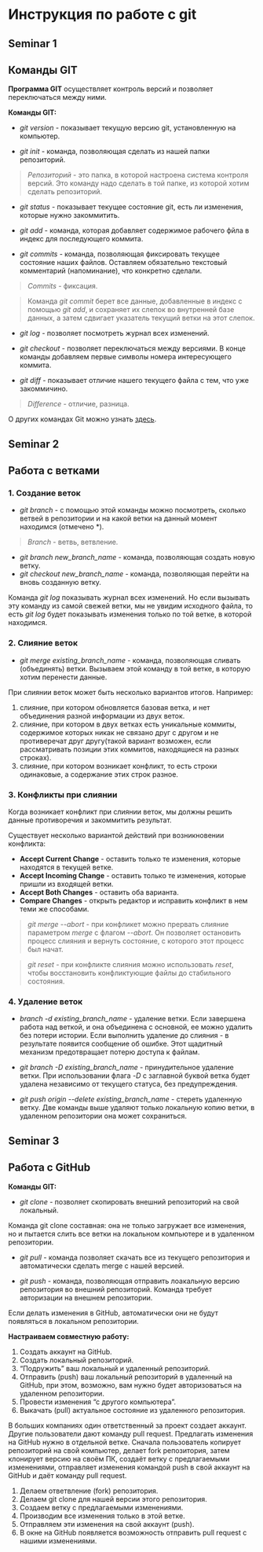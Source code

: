 # Инструкция по работе с git

## Seminar 1
## Команды GIT
**Программа GIT** осуществляет контроль версий и позволяет переключаться между ними.

**Команды GIT:**

* *git version* - показывает текущую версию git, установленную на компьютер.

* *git init* - команда, позволяющая сделать из нашей папки репозиторий.

> *Репозиторий* - это папка, в которой настроена система контроля версий. Это команду надо сделать в той папке, из которой хотим сделать репозиторий.

* *git status* - показывает текущее состояние git, есть ли изменения, которые нужно закоммитить.

* *git add* - команда, которая добавляет содержимое рабочего фйла в индекс для последующего коммита.

* *git commits* - команда, позволяющая фиксировать текущее состояние наших файлов. Оставляем обязательно текстовый комментарий (напоминание), что конкретно сделали.

> *Commits* - фиксация.

> Команда *git commit* берет все данные, добавленные в индекс с помощью *git add*, и сохраняет их слепок во внутренней базе данных, а затем сдвигает указатель текущий ветки на этот слепок.

* *git log* - позволяет посмотреть журнал всех изменений.

* *git checkout* - позволяет переключаться между версиями. В конце команды добавляем первые символы номера интересующего коммита.

* *git diff* - показывает отличие нашего текущего файла с тем, что уже закоммичино.


> *Difference* - отличие, разница.

О других командах Git можно узнать [здесь](https://habr.com/ru/company/ruvds/blog/599929/).

## Seminar 2
## Работа с ветками

### 1. Создание веток

* *git branch* - с помощью этой команды можно посмотреть, сколько ветвей в репозитории и на какой ветки на данный момент находимся (отмечено *).
> *Branch* - ветвь, ветвление.
* *git branch new_branch_name* - команда, позволяющая создать новую ветку.
* *git checkout new_branch_name* - команда, позволяющая перейти на вновь созданную ветку.

Команда *git log* показывать журнал всех изменений. Но если вызывать эту команду из самой свежей ветки, мы не увидим исходного файла, то есть *git log* будет показывать изменения только по той ветке, в которой находимся.

### 2. Слияние веток

* *git merge existing_branch_name* - команда, позволяющая сливать (объединять) ветки. Вызываем этой команду в той ветке, в которую хотим перенести данные.

При слиянии веток может быть несколько вариантов итогов. Например:
1. слияние, при котором обновляется базовая ветка, и нет объединения разной информации из двух веток.
2. слияние, при котором в двух ветках есть уникальные коммиты, содержимое которых никак не связано друг с другом и не противеречат друг другу(такой вариант возможен, если рассматривать позиции этих коммитов, находящиеся на разных строках).
3. слияние, при котором возникает конфликт, то есть строки одинаковые, а содержание этих строк разное.

### 3. Конфликты при слиянии

Когда возникает конфликт при слиянии веток, мы должны решить данные противоречия и закоммитить результат.

Существует несколько вариантой действий при возникновении конфликта: 
* **Accept Current Change** - оставить только те изменения, которые находятся в текущей ветке.
* **Accept Incoming Change** - оставить только те изменения, которые пришли из входящей ветки.
* **Accept Both Changes** - оставить оба варианта.
* **Compare Changes** - открыть редактор и исправить конфликт в нем теми же способами.

> *git merge --abort* - при конфликет можно прервать слияние параметром *merge* с флагом *--abort*. Он позволяет остановить процесс слияния и вернуть состояние, с которого этот процесс был начат.

>*git reset* - при конфликте слияния можно использовать *reset*, чтобы восстановить конфликтующие файлы до стабильного состояния.

### 4. Удаление веток

* *branch -d existing_branch_name* - удаление ветки.
Если завершена работа над веткой, и она объединена с основной, ее можно удалить без потери истории. Если выполнить удаление до слияния - в результате появится сообщение об ошибке. Этот щадитный механизм предотвращает потерю доступа к файлам.

* *git branch -D existing_branch_name* - принудительное удаление ветки. При использовании флага *-D* с заглавной буквой ветка будет удалена независимо от текущего статуса, без предупреждения.

* *git push origin --delete existing_branch_name* - стереть удаленную ветку. Две команды выше удаляют только локальную копию ветки, в удаленном репозитории она может сохраниться.

## Seminar 3
## Работа с GitHub

**Команды GIT:**

* *git clone* - позволяет скопировать внешний репозиторий на свой локальный.

Команда git clone составная: она не только загружает все изменения, но и пытается слить все ветки на локальном компьютере и в удаленном репозитории.

* *git pull* - команда позволяет скачать все из текущего репозитория и автоматически сделать merge с нашей версией.

* *git push* - команда, позволяющая отправить лоакальную версию репозитория во внешний репозиторий. Команда требует авторизации на внешнем репозитории. 

Если делать изменения в GitHub, автоматически они не будут появляться в локальном репозитории.

**Настраиваем совместную работу:**

1. Создать аккаунт на GitHub.
2. Создать локальный репозиторий.
3. “Подружить” ваш локальный и удаленный репозиторий.
4. Отправить (push) ваш локальный репозиторий в удаленный на GitHub, при этом, возможно, вам нужно будет авторизоваться на удаленном репозитории.
5. Провести изменения “с другого компьютера”.
6. Выкачать (pull) актуальное состояние из удаленного репозитория.

В больших компаниях один ответственный за проект создает аккаунт. Другие пользователи дают команду pull request. Предлагать изменения на GitHub нужно в отдельной ветке. Сначала пользователь копирует репозиторий на свой компьютер, делает fork репозитория, затем клонирует версию на своём ПК, создаёт ветку с предлагаемыми изменениями, отправляет изменения командой push в свой аккаунт на GitHub и даёт команду pull request.

1. Делаем ответвление (fork) репозитория.
2. Делаем git clone для нашей версии этого репозитория.
3. Создаем ветку с предлагаемыми изменениями.
4. Производим все изменения только в этой ветке.
5. Отправляем эти изменения на свой аккаунт (push).
6. В окне на GitHub появляется возможность отправить pull request с нашими изменениями.
